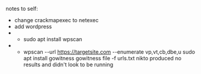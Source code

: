 notes to self:
- change crackmapexec to netexec
- add wordpress
-   - sudo apt install wpscan
-   - wpscan --url https://targetsite.com --enumerate vp,vt,cb,dbe,u
sudo apt install gowitness
gowitness file -f urls.txt
nikto produced no results and didn't look to be running
